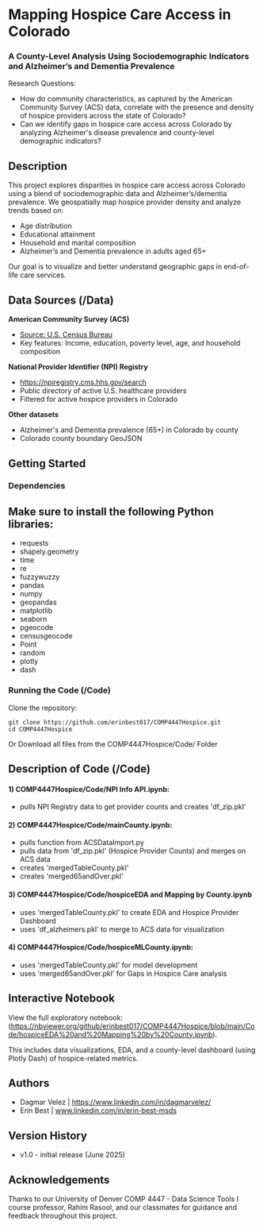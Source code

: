 # Mapping Hospice Care Access in Colorado
### A County-Level Analysis Using Sociodemographic Indicators and Alzheimer’s and Dementia Prevalence

Research Questions:
- How do community characteristics, as captured by the American Community Survey (ACS) data, correlate with the presence and density of hospice providers across the state of Colorado?
- Can we identify gaps in hospice care access across Colorado by analyzing Alzheimer's disease prevalence and county-level demographic indicators?

## Description

This project explores disparities in hospice care access across Colorado using a blend of sociodemographic data and Alzheimer’s/dementia prevalence. We geospatially map hospice provider density and analyze trends based on:
- Age distribution
- Educational attainment
- Household and marital composition
- Alzheimer’s and Dementia prevalence in adults aged 65+

Our goal is to visualize and better understand geographic gaps in end-of-life care services.

## Data Sources (/Data)
**American Community Survey (ACS)**
- [Source: U.S. Census Bureau  ](https://data.census.gov/)
- Key features: Income, education, poverty level, age, and household composition

**National Provider Identifier (NPI) Registry**
- https://npiregistry.cms.hhs.gov/search
- Public directory of active U.S. healthcare providers  
- Filtered for active hospice providers in Colorado

**Other datasets**
- Alzheimer's and Dementia prevalence (65+) in Colorado by county
- Colorado county boundary GeoJSON  

## Getting Started

### Dependencies

## Make sure to install the following Python libraries:
- requests
- shapely.geometry
- time
- re
- fuzzywuzzy
- pandas
- numpy
- geopandas
- matplotlib
- seaborn
- pgeocode
- censusgeocode
- Point
- random
- plotly
- dash

### Running the Code (/Code)
Clone the repository: 
```
git clone https://github.com/erinbest017/COMP4447Hospice.git
cd COMP4447Hospice
```
Or Download all files from the COMP4447Hospice/Code/ Folder

## Description of Code (/Code)
  
#### 1) COMP4447Hospice/Code/NPI Info API.ipynb:
- pulls NPI Registry data to get provider counts and creates 'df_zip.pkl'
  
#### 2) COMP4447Hospice/Code/mainCounty.ipynb:
- pulls function from ACSDataImport.py
- pulls data from 'df_zip.pkl' (Hospice Provider Counts) and merges on ACS data
- creates 'mergedTableCounty.pkl'
- creates 'merged65andOver.pkl'

#### 3) COMP4447Hospice/Code/hospiceEDA and Mapping by County.ipynb
- uses 'mergedTableCounty.pkl' to create EDA and Hospice Provider Dashboard
- uses 'df_alzheimers.pkl' to merge to ACS data for visualization

#### 4) COMP4447Hospice/Code/hospiceMLCounty.ipynb:
- uses 'mergedTableCounty.pkl' for model development
- uses 'merged65andOver.pkl' for Gaps in Hospice Care analysis

## Interactive Notebook

View the full exploratory notebook: (https://nbviewer.org/github/erinbest017/COMP4447Hospice/blob/main/Code/hospiceEDA%20and%20Mapping%20by%20County.ipynb).

This includes data visualizations, EDA, and a county-level dashboard (using Plotly Dash) of hospice-related metrics.

## Authors

- Dagmar Velez | https://www.linkedin.com/in/dagmarvelez/
- Erin Best    | www.linkedin.com/in/erin-best-msds

## Version History
- v1.0 - initial release (June 2025)

## Acknowledgements
Thanks to our University of Denver COMP 4447 - Data Science Tools I course professor, Rahim Rasool, and our classmates for guidance and feedback throughout this project.
